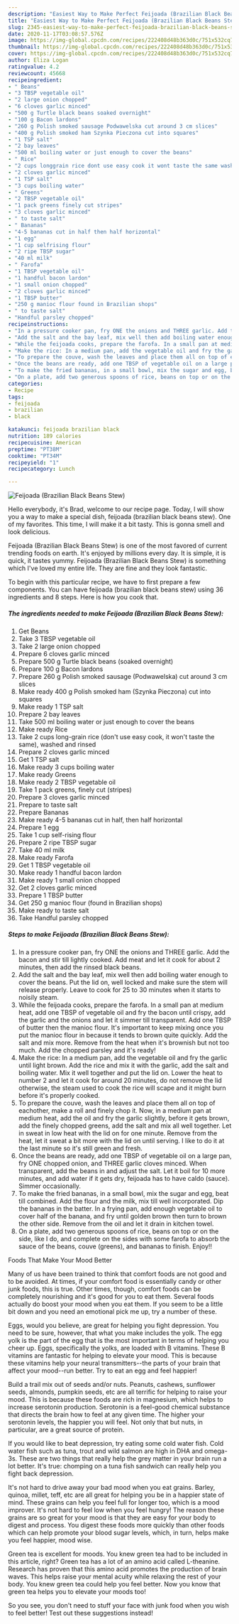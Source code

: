 ```yaml
---
description: "Easiest Way to Make Perfect Feijoada (Brazilian Black Beans Stew)"
title: "Easiest Way to Make Perfect Feijoada (Brazilian Black Beans Stew)"
slug: 2345-easiest-way-to-make-perfect-feijoada-brazilian-black-beans-stew
date: 2020-11-17T03:08:57.576Z
image: https://img-global.cpcdn.com/recipes/222408d48b363d0c/751x532cq70/feijoada-brazilian-black-beans-stew-recipe-main-photo.jpg
thumbnail: https://img-global.cpcdn.com/recipes/222408d48b363d0c/751x532cq70/feijoada-brazilian-black-beans-stew-recipe-main-photo.jpg
cover: https://img-global.cpcdn.com/recipes/222408d48b363d0c/751x532cq70/feijoada-brazilian-black-beans-stew-recipe-main-photo.jpg
author: Eliza Logan
ratingvalue: 4.2
reviewcount: 45668
recipeingredient:
- " Beans"
- "3 TBSP vegetable oil"
- "2 large onion chopped"
- "6 cloves garlic minced"
- "500 g Turtle black beans soaked overnight"
- "100 g Bacon lardons"
- "260 g Polish smoked sausage Podwawelska cut around 3 cm slices"
- "400 g Polish smoked ham Szynka Pieczona cut into squares"
- "1 TSP salt"
- "2 bay leaves"
- "500 ml boiling water or just enough to cover the beans"
- " Rice"
- "2 cups longgrain rice dont use easy cook it wont taste the same washed and rinsed"
- "2 cloves garlic minced"
- "1 TSP salt"
- "3 cups boiling water"
- " Greens"
- "2 TBSP vegetable oil"
- "1 pack greens finely cut stripes"
- "3 cloves garlic minced"
- " to taste salt"
- " Bananas"
- "4-5 bananas cut in half then half horizontal"
- "1 egg"
- "1 cup selfrising flour"
- "2 ripe TBSP sugar"
- "40 ml milk"
- " Farofa"
- "1 TBSP vegetable oil"
- "1 handful bacon lardon"
- "1 small onion chopped"
- "2 cloves garlic minced"
- "1 TBSP butter"
- "250 g manioc flour found in Brazilian shops"
- " to taste salt"
- "Handful parsley chopped"
recipeinstructions:
- "In a pressure cooker pan, fry ONE the onions and THREE garlic. Add the bacon and stir till lightly cooked. Add meat and let it cook for about 2 minutes, then add the rinsed black beans."
- "Add the salt and the bay leaf, mix well then add boiling water enough to cover the beans. Put the lid on, well locked and make sure the stem will release properly. Leave to cook for 25 to 30 minutes when it starts to noisily steam."
- "While the feijoada cooks, prepare the farofa. In a small pan at medium heat, add one TBSP of vegetable oil and fry the bacon until crispy, add the garlic and the onions and let it simmer till transparent. Add one TBSP of butter then the manioc flour. It&#39;s important to keep mixing once you put the manioc flour in because it tends to brown quite quickly. Add the salt and mix more. Remove from the heat when it&#39;s brownish but not too much. Add the chopped parsley and it&#39;s ready!"
- "Make the rice: In a medium pan, add the vegetable oil and fry the garlic until light brown. Add the rice and mix it with the garlic, add the salt and boiling water. Mix it well together and put the lid on. Lower the heat to number 2 and let it cook for around 20 minutes, do not remove the lid otherwise, the steam used to cook the rice will scape and it might burn before it&#39;s properly cooked."
- "To prepare the couve, wash the leaves and place them all on top of eachother, make a roll and finely chop it. Now, in a medium pan at medium heat, add the oil and fry the garlic slightly, before it gets brown, add the finely chopped greens, add the salt and mix all well together. Let in sweat in low heat with the lid on for one minute. Remove from the heat, let it sweat a bit more with the lid on until serving. I like to do it at the last minute so it&#39;s still green and fresh."
- "Once the beans are ready, add one TBSP of vegetable oil on a large pan, fry ONE chopped onion, and THREE garlic cloves minced. When transparent, add the beans in and adjust the salt. Let it boil for 10 more minutes, and add water if it gets dry, feijoada has to have caldo (sauce). Simmer occasionally."
- "To make the fried bananas, in a small bowl, mix the sugar and egg, beat till combined. Add the flour and the milk, mix till well incorporated. Dip the bananas in the batter. In a frying pan, add enough vegetable oil to cover half of the banana, and fry until golden brown then turn to brown the other side. Remove from the oil and let it drain in kitchen towel."
- "On a plate, add two generous spoons of rice, beans on top or on the side, like I do, and complete on the sides with some farofa to absorb the sauce of the beans, couve (greens), and bananas to finish. Enjoy!!"
categories:
- Recipe
tags:
- feijoada
- brazilian
- black

katakunci: feijoada brazilian black 
nutrition: 189 calories
recipecuisine: American
preptime: "PT38M"
cooktime: "PT34M"
recipeyield: "1"
recipecategory: Lunch

---
```



![Feijoada (Brazilian Black Beans Stew)](https://img-global.cpcdn.com/recipes/222408d48b363d0c/751x532cq70/feijoada-brazilian-black-beans-stew-recipe-main-photo.jpg)

Hello everybody, it's Brad, welcome to our recipe page. Today, I will show you a way to make a special dish, feijoada (brazilian black beans stew). One of my favorites. This time, I will make it a bit tasty. This is gonna smell and look delicious.



Feijoada (Brazilian Black Beans Stew) is one of the most favored of current trending foods on earth. It's enjoyed by millions every day. It is simple, it is quick, it tastes yummy. Feijoada (Brazilian Black Beans Stew) is something which I've loved my entire life. They are fine and they look fantastic.


To begin with this particular recipe, we have to first prepare a few components. You can have feijoada (brazilian black beans stew) using 36 ingredients and 8 steps. Here is how you cook that.

<!--inarticleads1-->

##### The ingredients needed to make Feijoada (Brazilian Black Beans Stew):

1. Get  Beans
1. Take 3 TBSP vegetable oil
1. Take 2 large onion chopped
1. Prepare 6 cloves garlic minced
1. Prepare 500 g Turtle black beans (soaked overnight)
1. Prepare 100 g Bacon lardons
1. Prepare 260 g Polish smoked sausage (Podwawelska) cut around 3 cm slices
1. Make ready 400 g Polish smoked ham (Szynka Pieczona) cut into squares
1. Make ready 1 TSP salt
1. Prepare 2 bay leaves
1. Take 500 ml boiling water or just enough to cover the beans
1. Make ready  Rice
1. Take 2 cups long-grain rice (don&#39;t use easy cook, it won&#39;t taste the same), washed and rinsed
1. Prepare 2 cloves garlic minced
1. Get 1 TSP salt
1. Make ready 3 cups boiling water
1. Make ready  Greens
1. Make ready 2 TBSP vegetable oil
1. Take 1 pack greens, finely cut (stripes)
1. Prepare 3 cloves garlic minced
1. Prepare  to taste salt
1. Prepare  Bananas
1. Make ready 4-5 bananas cut in half, then half horizontal
1. Prepare 1 egg
1. Take 1 cup self-rising flour
1. Prepare 2 ripe TBSP sugar
1. Take 40 ml milk
1. Make ready  Farofa
1. Get 1 TBSP vegetable oil
1. Make ready 1 handful bacon lardon
1. Make ready 1 small onion chopped
1. Get 2 cloves garlic minced
1. Prepare 1 TBSP butter
1. Get 250 g manioc flour (found in Brazilian shops)
1. Make ready  to taste salt
1. Take Handful parsley chopped




<!--inarticleads2-->

##### Steps to make Feijoada (Brazilian Black Beans Stew):

1. In a pressure cooker pan, fry ONE the onions and THREE garlic. Add the bacon and stir till lightly cooked. Add meat and let it cook for about 2 minutes, then add the rinsed black beans.
1. Add the salt and the bay leaf, mix well then add boiling water enough to cover the beans. Put the lid on, well locked and make sure the stem will release properly. Leave to cook for 25 to 30 minutes when it starts to noisily steam.
1. While the feijoada cooks, prepare the farofa. In a small pan at medium heat, add one TBSP of vegetable oil and fry the bacon until crispy, add the garlic and the onions and let it simmer till transparent. Add one TBSP of butter then the manioc flour. It&#39;s important to keep mixing once you put the manioc flour in because it tends to brown quite quickly. Add the salt and mix more. Remove from the heat when it&#39;s brownish but not too much. Add the chopped parsley and it&#39;s ready!
1. Make the rice: In a medium pan, add the vegetable oil and fry the garlic until light brown. Add the rice and mix it with the garlic, add the salt and boiling water. Mix it well together and put the lid on. Lower the heat to number 2 and let it cook for around 20 minutes, do not remove the lid otherwise, the steam used to cook the rice will scape and it might burn before it&#39;s properly cooked.
1. To prepare the couve, wash the leaves and place them all on top of eachother, make a roll and finely chop it. Now, in a medium pan at medium heat, add the oil and fry the garlic slightly, before it gets brown, add the finely chopped greens, add the salt and mix all well together. Let in sweat in low heat with the lid on for one minute. Remove from the heat, let it sweat a bit more with the lid on until serving. I like to do it at the last minute so it&#39;s still green and fresh.
1. Once the beans are ready, add one TBSP of vegetable oil on a large pan, fry ONE chopped onion, and THREE garlic cloves minced. When transparent, add the beans in and adjust the salt. Let it boil for 10 more minutes, and add water if it gets dry, feijoada has to have caldo (sauce). Simmer occasionally.
1. To make the fried bananas, in a small bowl, mix the sugar and egg, beat till combined. Add the flour and the milk, mix till well incorporated. Dip the bananas in the batter. In a frying pan, add enough vegetable oil to cover half of the banana, and fry until golden brown then turn to brown the other side. Remove from the oil and let it drain in kitchen towel.
1. On a plate, add two generous spoons of rice, beans on top or on the side, like I do, and complete on the sides with some farofa to absorb the sauce of the beans, couve (greens), and bananas to finish. Enjoy!!




Foods That Make Your Mood Better


Many of us have been trained to think that comfort foods are not good and to be avoided. At times, if your comfort food is essentially candy or other junk foods, this is true. Other times, though, comfort foods can be completely nourishing and it's good for you to eat them. Several foods actually do boost your mood when you eat them. If you seem to be a little bit down and you need an emotional pick me up, try a number of these.

Eggs, would you believe, are great for helping you fight depression. You need to be sure, however, that what you make includes the yolk. The egg yolk is the part of the egg that is the most important in terms of helping you cheer up. Eggs, specifically the yolks, are loaded with B vitamins. These B vitamins are fantastic for helping to elevate your mood. This is because these vitamins help your neural transmitters--the parts of your brain that affect your mood--run better. Try to eat an egg and feel happier!

Build a trail mix out of seeds and/or nuts. Peanuts, cashews, sunflower seeds, almonds, pumpkin seeds, etc are all terrific for helping to raise your mood. This is because these foods are rich in magnesium, which helps to increase serotonin production. Serotonin is a feel-good chemical substance that directs the brain how to feel at any given time. The higher your serotonin levels, the happier you will feel. Not only that but nuts, in particular, are a great source of protein.

If you would like to beat depression, try eating some cold water fish. Cold water fish such as tuna, trout and wild salmon are high in DHA and omega-3s. These are two things that really help the grey matter in your brain run a lot better. It's true: chomping on a tuna fish sandwich can really help you fight back depression. 

It's not hard to drive away your bad mood when you eat grains. Barley, quinoa, millet, teff, etc are all great for helping you be in a happier state of mind. These grains can help you feel full for longer too, which is a mood improver. It's not hard to feel low when you feel hungry! The reason these grains are so great for your mood is that they are easy for your body to digest and process. You digest these foods more quickly than other foods which can help promote your blood sugar levels, which, in turn, helps make you feel happier, mood wise.

Green tea is excellent for moods. You knew green tea had to be included in this article, right? Green tea has a lot of an amino acid called L-theanine. Research has proven that this amino acid promotes the production of brain waves. This helps raise your mental acuity while relaxing the rest of your body. You knew green tea could help you feel better. Now you know that green tea helps you to elevate your moods too!

So you see, you don't need to stuff your face with junk food when you wish to feel better! Test out  these suggestions  instead!

